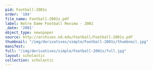 ```yaml
---
pid: Football-2001s
order: '104'
file_name: Football-2001s.pdf
label: Notre Dame Football Review - 2001
_date: '2001'
object_type: newspaper
source: http://archives.nd.edu/Football/Football-2001s.pdf
thumbnail: "/img/derivatives/simple/Football-2001s/thumbnail.jpg"
manifest:
full: "/img/derivatives/simple/Football-2001s/full.jpg"
layout: scholastic
collection: scholastic
---
```

